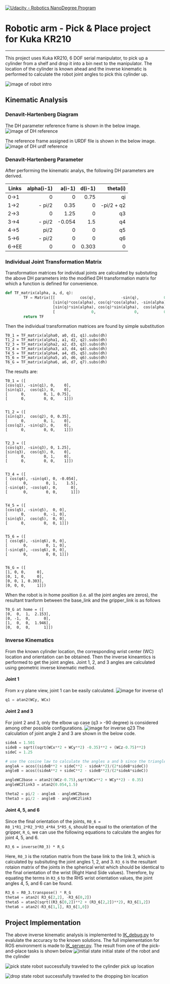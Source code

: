 [![Udacity - Robotics NanoDegree Program](https://s3-us-west-1.amazonaws.com/udacity-robotics/Extra+Images/RoboND_flag.png)](https://www.udacity.com/robotics)

[//]: # (Image References)

[urdf]: ./misc_images/DH_reference_urdf.png
[DHparam]: ./misc_images/DH_reference_original.jpeg
[KukaArm]: ./misc_images/misc2.png
[Inverse_q23]: ./misc_images/inverseq23.png
[Inverse_q1]: ./misc_images/Inverse_q1.png
[sim init]: ./misc_images/gazebo_init.jpg
[sim pick]: ./misc_images/gazebo_pick.jpg
[sim drop]: ./misc_images/gazebo_drop.jpg


# Robotic arm - Pick & Place project for Kuka KR210

---
This project uses Kuka KR210, 6 DOF serial manipulator, to pick up a cylinder from a shelf and drop it into a bin next to the manipulator. The location of the cylinder is known ahead and the inverse kinematic is performed to calculate the robot joint angles to pick this cylinder up. 

![image of robot intro][KukaArm]



## Kinematic Analysis
### Denavit-Hartenberg Diagram
The DH parameter reference frame is shown in the below image.
![image of DH reference][DHparam]

The reference frame assigned in URDF file is shown in the below image.
![image of DH urdf reference][urdf]

### Denavit-Hartenberg Parameter
After performing the kinematic analys, the following DH parameters are derived. 

Links | alpha(i-1) | a(i-1) | d(i-1) | theta(i)
--- | ---: | ---: | ---: | ---:
0->1 | 0 | 0 | 0.75 | qi
1->2 | - pi/2 | 0.35 | 0 | -pi/2 + q2
2->3 | 0 | 1.25 | 0 | q3
3->4 | - pi/2 | -0.054 | 1.5 | q4
4->5 | pi/2 | 0 | 0 | q5
5->6 | - pi/2 | 0 | 0 | q6
6->EE | 0 | 0 | 0.303 | 0

### Individual Joint Transformation Matrix
Transformation matrices for individual joints are calculated by substuting the above DH parameters into the modified DH transformation matrix for which a function is defined for convenience. 

```python
def TF_matrix(alpha, a, d, q):
        TF = Matrix([[           cos(q),           -sin(q),           0,             a],
                     [sin(q)*cos(alpha), cos(q)*cos(alpha), -sin(alpha), -sin(alpha)*d],
                     [sin(q)*sin(alpha), cos(q)*sin(alpha),  cos(alpha),  cos(alpha)*d],
                     [                0,                 0,           0,             1]])
        return TF
```
Then the individual transformation matrices are found by simple substitution

```
T0_1 = TF_matrix(alpha0, a0, d1, q1).subs(dh)
T1_2 = TF_matrix(alpha1, a1, d2, q2).subs(dh)
T2_3 = TF_matrix(alpha2, a2, d3, q3).subs(dh)
T3_4 = TF_matrix(alpha3, a3, d4, q4).subs(dh)
T4_5 = TF_matrix(alpha4, a4, d5, q5).subs(dh)
T5_6 = TF_matrix(alpha5, a5, d6, q6).subs(dh)
T6_G = TF_matrix(alpha6, a6, d7, q7).subs(dh)
```
The results are:
```
T0_1 = ([
[cos(q1), -sin(q1), 0,    0],
[sin(q1),  cos(q1), 0,    0],
[      0,        0, 1, 0.75],
[      0,        0, 0,    1]])


T1_2 = ([
[sin(q2),  cos(q2), 0, 0.35],
[      0,        0, 1,    0],
[cos(q2), -sin(q2), 0,    0],
[      0,        0, 0,    1]])


T2_3 = ([
[cos(q3), -sin(q3), 0, 1.25],
[sin(q3),  cos(q3), 0,    0],
[      0,        0, 1,    0],
[      0,        0, 0,    1]])


T3_4 = ([
[ cos(q4), -sin(q4), 0, -0.054],
[       0,        0, 1,    1.5],
[-sin(q4), -cos(q4), 0,      0],
[       0,        0, 0,      1]])


T4_5 = ([
[cos(q5), -sin(q5),  0, 0],
[      0,        0, -1, 0],
[sin(q5),  cos(q5),  0, 0],
[      0,        0,  0, 1]])


T5_6 = ([
[ cos(q6), -sin(q6), 0, 0],
[       0,        0, 1, 0],
[-sin(q6), -cos(q6), 0, 0],
[       0,        0, 0, 1]])


T6_G = ([
[1, 0, 0,     0],
[0, 1, 0,     0],
[0, 0, 1, 0.303],
[0, 0, 0,     1]])

```
When the robot is in home position (i.e. all the joint angles are zeros), the resultant tranform between the base_link and the gripper_link is as follows
```
T0_G at home = ([
[0,  0,  1,  2.153], 
[0, -1,  0,  	 0], 
[1,  0,  0,  1.946], 
[0,  0,  0,      1]])
```


### Inverse Kinematics
From the known cylinder location, the corresponding wrist center (WC) location and orientation can be obtained.
Then the inverse kineamtics is performed to get the joint angles. 
Joint 1, 2, and 3 angles are calculated using geometric inverse kinematic method.
#### Joint 1
From x-y plane view, joint 1 can be easily calculated.
![image for inverse q1][Inverse_q1]
```python
q1 = atan2(WCy, WCx)
```
#### Joint 2 and 3
For joint 2 and 3, only the elbow up case (q3 > -90 degree) is considered among other possible configurations.
![image for inverse q23][Inverse_q23]
The calculation of joint angle 2 and 3 are shown in the below code.
```python
sideA = 1.501
sideB = sqrt((sqrt(WCx**2 + WCy**2) -0.35)**2 + (WCz-0.75)**2)
sideC = 1.25

# use the cosine law to calculate the angles a and b since the triangle ABC is not a right triangle 
angleA = acos((sideB**2 + sideC**2 - sideA**2)/(2*sideB*sideC))
angleB = acos((sideA**2 + sideC**2 - sideB**2)/(2*sideA*sideC))

angleWC2base = atan2((WCz-0.75),sqrt(WCx**2 + WCy**2) - 0.35)
angleWC2link3 = atan2(0.054,1.5)   

theta2 = pi/2 - angleA - angleWC2base
theta3 = pi/2 - angleB - angleWC2link3  
```
#### Joint 4, 5, and 6
Since the final orientation of the joints, `R0_6 = R0_1*R1_2*R2_3*R3_4*R4_5*R5_6`, should be equal to the orientation of the gripper, `R_G`, we can use the following equations to calculate the angles for joint 4, 5, and 6.
```
R3_6 = inverse(R0_3) * R_G
```
Here, `R0_3` is the rotation matrix from the base link to the link 3, which is calculated by subsituting the joint angles 1, 2, and 3.
`R3_6` is the resultant rotaion matrix of the joints in the spherical wrist which should be identical to the final orientation of the wrist (Right Hand Side values). 
Therefore, by equating the terms in `R3_6` to the RHS wrist orientation values, the joint angles 4, 5, and 6 can be found.
```python
R3_6 = R0_3.transpose() * R_G
theta4 = atan2( R3_6[2,2], -R3_6[0,2])
theta5 = atan2(sqrt((R3_6[0,2])**2 + (R3_6[2,2])**2), R3_6[1,2])
theta6 = atan2(-R3_6[1,1], R3_6[1,0])
```
## Project Implementation
The above inverse kinematic analysis is implemented to [IK_debug.py](IK_debug.py) to evalulate the accuracy to the known solutions.
The full implementation for ROS environment is made to [IK_server.py](kuka_arm/scripts/IK_server.py).
The result from one of the pick-and-place tasks is shown below
![initial state][sim init]
initial state of the robot and the cylinder

![pick state][sim pick]
robot successfully traveled to the cylinder pick up location

![drop state][sim drop]
robot successfully traveled to the dropping bin location

